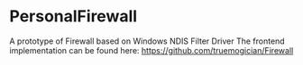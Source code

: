 # PersonalFirewall
A prototype of Firewall based on Windows NDIS Filter Driver
The frontend implementation can be found here: https://github.com/truemogician/Firewall
